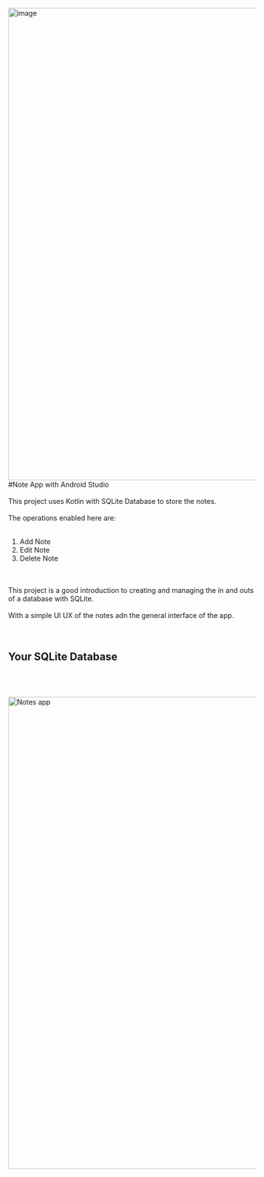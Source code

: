 <img width="960" alt="image" src="https://github.com/SarahSidAhmed/Note-App/assets/109920075/0f024a14-774e-4e53-a971-b76a87965f6f">#Note App with Android Studio
</br></br>
This project uses Kotlin with SQLite Database to store the notes.</br></br>
The operations enabled here are:</br></br>
<ol type="1-">
  <li>Add Note</li>
  <li>Edit Note</li>
  <li>Delete Note</li>
</ol></br></br>
This project is a good introduction to creating and managing the in and outs of a database with SQLite.</br></br>
With a simple UI UX of the notes adn the general interface of the app.</br></br>
</br>
<h2>Your SQLite Database</h2></br></br></br>
<img width="960" alt="Notes app" src="https://github.com/SarahSidAhmed/Note-App/assets/109920075/a74bdf0e-dd3e-48f4-a16f-5abd4cebe3a5">

</br></br></br>

